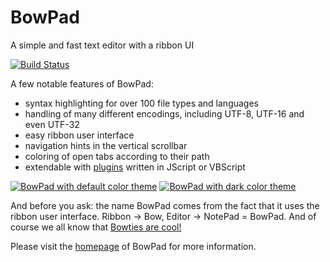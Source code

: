 # BowPad
A simple and fast text editor with a ribbon UI

[![Build Status](https://tortoisesvn.visualstudio.com/tortoisesvnGitHub/_apis/build/status/stefankueng.BowPad)](https://tortoisesvn.visualstudio.com/tortoisesvnGitHub/_build/latest?definitionId=5)

A few notable features of BowPad:

- syntax highlighting for over 100 file types and languages
- handling of many different encodings, including UTF-8, UTF-16 and even UTF-32
- easy ribbon user interface
- navigation hints in the vertical scrollbar
- coloring of open tabs according to their path
- extendable with [plugins](https://tools.stefankueng.com/BowPad_plugins.html) written in JScript or VBScript

[![BowPad with default color theme](https://tools.stefankueng.com/img/bowpad/BowPadDefaultTheme-small.27006c89.png)](https://tools.stefankueng.com/img/bowpad/BowPadDefaultTheme.fc56fdf3.png)
[![BowPad with dark color theme](https://tools.stefankueng.com/img/bowpad/BowPadDarkTheme-small.1f85b4ea.png)](https://tools.stefankueng.com/img/bowpad/BowPadDarkTheme.7d6cfe54.png)

And before you ask: the name BowPad comes from the fact that it uses the ribbon user interface.
Ribbon → Bow, Editor → NotePad = BowPad.
And of course we all know that [Bowties are cool!](http://www.bbc.co.uk/doctorwho/)

Please visit the [homepage](https://tools.stefankueng.com/BowPad.html) of BowPad for more information.
